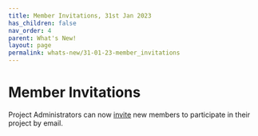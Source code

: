 ```yaml
---
title: Member Invitations, 31st Jan 2023
has_children: false
nav_order: 4
parent: What's New!
layout: page
permalink: whats-new/31-01-23-member_invitations
---
```


<h1>Member Invitations</h1>

Project Administrators can now [invite](../roles.html#inviting-new-reviewers) new members to participate in their project by email.